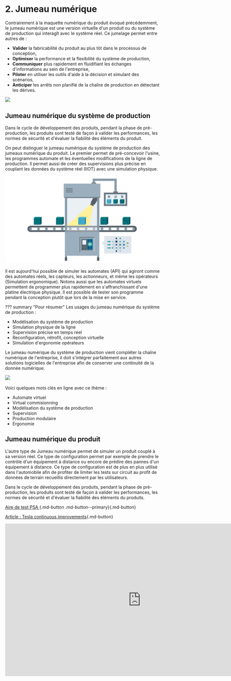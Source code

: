 # 2. Jumeau numérique

Contrairement à la maquette numérique du produit évoqué précédemment, le jumeau numérique est une version virtuelle d'un produit ou du système de production qui interagît avec le système réel.
Ce jumelage permet entre autres de :

- __Valider__ la fabricabilité du produit au plus tôt dans le processus de conception,
- __Optimiser__ la performance et la flexibilité du système de production,
- __Communiquer__ plus rapidement en fluidifiant les échanges d'informations au sein de l'entreprise,
- __Piloter__ en utiliser les outils d'aide à la décision et simulant des scénarios,
- __Anticiper__ les arrêts non planifié de la chaîne de production en détectant les dérives.

![](https://www.visiativ-solutions.fr/wp-content/uploads/2018/11/VS-Jumeau-digital-digital-Twin.jpg)

## Jumeau numérique du système de production

Dans le cycle de développement des produits, pendant la phase de pré-production, les produits sont testé de façon à valider les performances, les normes de sécurité et d'évaluer la fiabilité des éléments du produit.

On peut distinguer le jumeau numérique du système de production des jumeaux numérique du produit.
Le premier permet de pré-concevoir l'usine, les programmes automate et les éventuelles modifications de la ligne de production. Il permet aussi de créer des supervisions plus précise en couplant les données du système réel (IIOT) avec une simulation physique.

![](./images/vision.png)

Il est aujourd'hui possible de simuler les automates (API) qui agiront comme des automates réels, les capteurs, les actionneurs, et même les opérateurs (Simulation ergonomique).
Notons aussi que les automates virtuels permettent de programmer plus rapidement en s'affranchissant d'une platine électrique physique. Il est possible de tester son programme pendant la conception plutôt que lors de la mise en service.

??? summary "Pour résumer"
Les usages du jumeau numérique du système de production :

- Modélisation du système de production
- Simulation physique de la ligne
- Supervision précise en temps réel
- Reconfiguration, rétrofit, conception virtuelle
- Simulation d'ergonomie opérateurs

Le jumeau numérique du système de production vient compléter la chaîne numérique de l'entreprise, il doit s'intégrer parfaitement aux autres solutions logicielles de l'entreprise afin de conserver une continuité de la donnée numérique.

![](./images/chaine-numérique.jpg)


Voici quelques mots clés en ligne avec ce thème : 

- Automate virtuel
- Virtual commisionning
- Modélisation du système de production
- Supervision
- Production modulaire
- Ergonomie


## Jumeau numérique du produit

L'autre type de Jumeau numérique permet de simuler un produit couplé à sa version réel. Ce type de configuration permet par exemple de prendre le contrôle d'un équipement à distance ou encore de prédire des pannes d'un équipement à distance. Ce type de configuration est de plus en plus utilisé dans l'automobile afin de profiter de limiter les tests sur circuit au profit de données de terrain recueillis directement par les utilisateurs.

Dans le cycle de développement des produits, pendant la phase de pré-production, les produits sont testé de façon à valider les performances, les normes de sécurité et d'évaluer la fiabilité des éléments du produits.

[ Aire de test PSA ](https://www.google.com/maps/@47.4705218,6.8041404,2378m/data=!3m1!1e3){.md-button .md-button--primary}{.md-button}

[Article : Tesla continuous improvements](https://www.tesmanian.com/blogs/tesmanian-blog/tesla-model-y-top-10-takeaways-from-sandy-munro){.md-button}

<iframe width="878" height="494" src="https://www.youtube.com/embed/shjUk1C-Wko" title="YouTube video player" frameborder="0" allow="accelerometer; autoplay; clipboard-write; encrypted-media; gyroscope; picture-in-picture" allowfullscreen></iframe>




